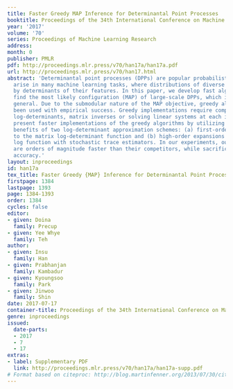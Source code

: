 ```yaml
---
title: Faster Greedy MAP Inference for Determinantal Point Processes
booktitle: Proceedings of the 34th International Conference on Machine Learning
year: '2017'
volume: '70'
series: Proceedings of Machine Learning Research
address: 
month: 0
publisher: PMLR
pdf: http://proceedings.mlr.press/v70/han17a/han17a.pdf
url: http://proceedings.mlr.press/v70/han17.html
abstract: 'Determinantal point processes (DPPs) are popular probabilistic models that
  arise in many machine learning tasks, where distributions of diverse sets are characterized
  by determinants of their features. In this paper, we develop fast algorithms to
  find the most likely configuration (MAP) of large-scale DPPs, which is NP-hard in
  general. Due to the submodular nature of the MAP objective, greedy algorithms have
  been used with empirical success. Greedy implementations require computation of
  log-determinants, matrix inverses or solving linear systems at each iteration. We
  present faster implementations of the greedy algorithms by utilizing the orthogonal
  benefits of two log-determinant approximation schemes: (a) first-order expansions
  to the matrix log-determinant function and (b) high-order expansions to the scalar
  log function with stochastic trace estimators. In our experiments, our algorithms
  are orders of magnitude faster than their competitors, while sacrificing marginal
  accuracy.'
layout: inproceedings
id: han17a
tex_title: Faster Greedy {MAP} Inference for Determinantal Point Processes
firstpage: 1384
lastpage: 1393
page: 1384-1393
order: 1384
cycles: false
editor:
- given: Doina
  family: Precup
- given: Yee Whye
  family: Teh
author:
- given: Insu
  family: Han
- given: Prabhanjan
  family: Kambadur
- given: Kyoungsoo
  family: Park
- given: Jinwoo
  family: Shin
date: 2017-07-17
container-title: Proceedings of the 34th International Conference on Machine Learning
genre: inproceedings
issued:
  date-parts:
  - 2017
  - 7
  - 17
extras:
- label: Supplementary PDF
  link: http://proceedings.mlr.press/v70/han17a/han17a-supp.pdf
# Format based on citeproc: http://blog.martinfenner.org/2013/07/30/citeproc-yaml-for-bibliographies/
---
```


